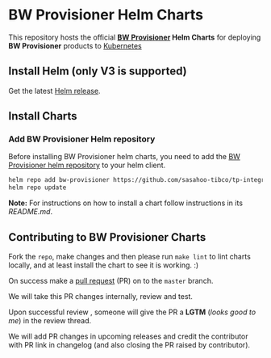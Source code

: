 # BW Provisioner Helm Charts

This repository hosts the official **[BW Provisioner](https://github.com/sasahoo-tibco/tp-integration/tree/main/helm/charts/bw-provisioner) Helm Charts** for deploying **BW Provisioner** products to [Kubernetes](https://kubernetes.io/)

## Install Helm (only V3 is supported)

Get the latest [Helm release](https://github.com/helm/helm#install).

## Install Charts

### Add BW Provisioner Helm repository

Before installing BW Provisioner helm charts, you need to add the [BW Provisioner helm repository](https://github.com/sasahoo-tibco/tp-integration/tree/main/helm/charts/bw-provisioner) to your helm client.

```bash
helm repo add bw-provisioner https://github.com/sasahoo-tibco/tp-integration/tree/main/helm/charts/bwprovisioner
helm repo update
```

**Note:** For instructions on how to install a chart follow instructions in its _README.md_.

## Contributing to BW Provisioner Charts

Fork the `repo`, make changes and then please run `make lint` to lint charts locally, and at least install the chart to see it is working. :)

On success make a [pull request](https://help.github.com/articles/using-pull-requests) (PR) on to the `master` branch.

We will take this PR changes internally, review and test.

Upon successful review , someone will give the PR a __LGTM__ (_looks good to me_) in the review thread.

We will add PR changes in upcoming releases and credit the contributor with PR link in changelog (and also closing the PR raised by contributor).


